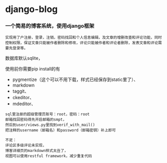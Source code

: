# django-blog
### 一个简易的博客系统，使用django框架

```
实现用了户注册，登录，注销，密码找回和个人信息编辑，及文章的增删改查和评论功能，同时控制权限，保证文章只能被作者删除和修改，评论只能被作者和评论者删除，发表文章和评论需要先登录等。
```

数据库默认sqlite，

使用前你需要pip install的有
- pygmentize（这个可以不用下载，样式已经保存到static里了）、
- markdown
- taggit、
- ckeditor、
- mdeditor、

```
sql里注册的超级管理员账号：root，密码：root
邮箱找回密码得先开启邮箱的smpt，
然后到user/views.py里找到verif_with_mail()
把注释的username（邮箱名）和password（邮箱密钥）补上即可
```

```
不足：
评论区多级评论未实现，
博客详细页的markdown样式太丑了，
视图可以使用restful framework，减少重复代码
```
